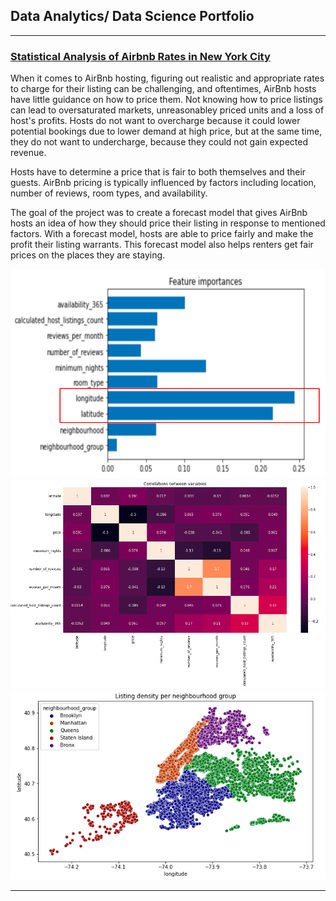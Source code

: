 ## Data Analytics/ Data Science Portfolio

---

### [Statistical Analysis of Airbnb Rates in New York City](/airbnb_page)
When it comes to AirBnb hosting, figuring out realistic and appropriate rates to charge for their listing can be challenging, and oftentimes, AirBnb hosts have little guidance on how to price them. Not knowing how to price listings can lead to oversaturated markets, unreasonabley priced units and a loss of host's profits. Hosts do not want to overcharge because it could lower potential bookings due to lower demand at high price, but at the same time, they do not want to undercharge, because they could not gain expected revenue.

Hosts have to determine a price that is fair to both themselves and their guests. AirBnb pricing is typically influenced by factors including location, number of reviews, room types, and availability.

The goal of the project was to create a forecast model that gives AirBnb hosts an idea of how they should price their listing in response to mentioned factors. With a forecast model, hosts are able to price fairly and make the profit their listing warrants. This forecast model also helps renters get fair prices on the places they are staying.

<img src="images/airbnb_feature_importance.png?raw=true"/>
<img src="images/airbnb_heatmap.png?raw=true"/>
<img src="images/airbnb_listing_density.png?raw=true"/>

---
